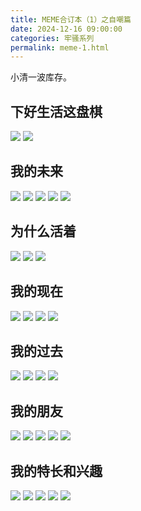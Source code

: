 ```yaml
---
title: MEME合订本（1）之自嘲篇
date: 2024-12-16 09:00:00
categories: 牢骚系列
permalink: meme-1.html
---
```


小清一波库存。

## 下好生活这盘棋

<img src="/blog/images/meme/我不会下国际象棋.webp">
<img src="/blog/images/meme/下大棋.webp">

## 我的未来

<img src="/blog/images/meme/我的未来全是禁止通行.webp">
<img src="/blog/images/meme/没有转角的人生.webp">
<img src="/blog/images/meme/找不到出路的魔方脸.webp">
<img src="/blog/images/meme/收集大半辈子表情包.webp">
<img src="/blog/images/meme/100级的一事无成.webp">

## 为什么活着

<img src="/blog/images/meme/为什么活.webp">
<img src="/blog/images/meme/号卖不掉.webp">
<img src="/blog/images/meme/了不起.webp">

## 我的现在

<img src="/blog/images/meme/无信号.webp">
<img src="/blog/images/meme/不想麻烦别人的你.webp">
<img src="/blog/images/meme/平常的痛苦.webp">
<img src="/blog/images/meme/灵魂永远昂首挺胸.webp">

## 我的过去

<img src="/blog/images/meme/内向仔的一生.webp">
<img src="/blog/images/meme/改变与得过且过.webp">
<img src="/blog/images/meme/懒惰与创意.webp">
<img src="/blog/images/meme/内向者联合起来.webp">

## 我的朋友

<img src="/blog/images/meme/双人游戏.webp">
<img src="/blog/images/meme/身份证掉了.webp">
<img src="/blog/images/meme/和我做朋友能得到的好处.webp">
<img src="/blog/images/meme/WHO关心你.webp">
<img src="/blog/images/meme/上海关心你.webp">

## 我的特长和兴趣

<img src="/blog/images/meme/我的画笔和颜料.webp">
<img src="/blog/images/meme/超级摇滚迷.webp">
<img src="/blog/images/meme/做一个对社会有副作用的人.webp">
<img src="/blog/images/meme/鲁南精神.webp">
<img src="/blog/images/meme/最讨厌懒人.webp">
